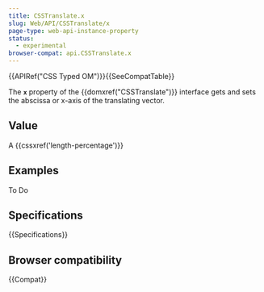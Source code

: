 ```yaml
---
title: CSSTranslate.x
slug: Web/API/CSSTranslate/x
page-type: web-api-instance-property
status:
  - experimental
browser-compat: api.CSSTranslate.x
---
```


{{APIRef("CSS Typed OM")}}{{SeeCompatTable}}

The **`x`** property of the
{{domxref("CSSTranslate")}} interface gets and sets the abscissa or x-axis of the
translating vector.

## Value

A {{cssxref('length-percentage')}}

## Examples

To Do

## Specifications

{{Specifications}}

## Browser compatibility

{{Compat}}
